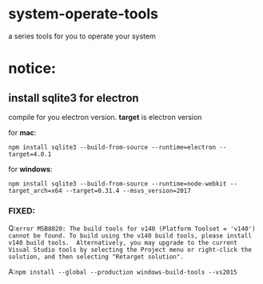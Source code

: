 # system-operate-tools
a series tools for you to operate your system

# notice:
## install sqlite3 for electron
compile for you electron version. **target** is electron version

for **mac**:

`npm install sqlite3 --build-from-source --runtime=electron --target=4.0.1`

for **windows**:

`npm install sqlite3 --build-from-source --runtime=node-webkit --target_arch=x64 --target=0.31.4 --msvs_version=2017`


### FIXED:
Q:`error MSB8020: The build tools for v140 (Platform Toolset = 'v140') cannot be found. To build using the v140 build tools, please install v140 build tools.  Alternatively, you may upgrade to the current Visual Studio tools by selecting the Project menu or right-click the solution, and then selecting "Retarget solution".`

A:`npm install --global --production windows-build-tools --vs2015`